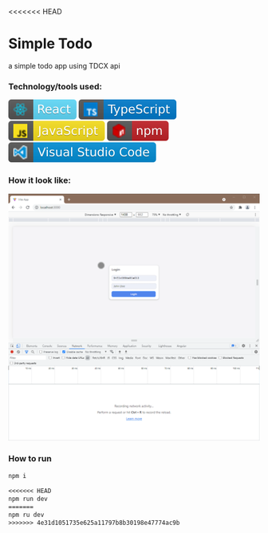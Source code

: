 <<<<<<< HEAD

# Simple Todo

a simple todo app using TDCX api

### Technology/tools used:

![react](https://raw.githubusercontent.com/aleen42/badges/master/src/react.svg)
![typescript](https://raw.githubusercontent.com/aleen42/badges/master/src/typescript.svg)
![](https://raw.githubusercontent.com/aleen42/badges/master/src/javascript.svg)
![npm](https://raw.githubusercontent.com/aleen42/badges/master/src/npm.svg)
![](https://raw.githubusercontent.com/aleen42/badges/master/src/visual_studio_code.svg)

### How it look like:

![](./doc/demo.gif)

### How to run

```shell
npm i

```

```shell
<<<<<<< HEAD
npm run dev
=======
npm ru dev
>>>>>>> 4e31d1051735e625a11797b8b30198e47774ac9b

```

